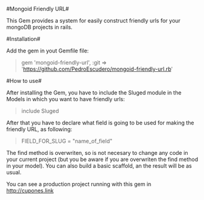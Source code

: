 #Mongoid Friendly URL#

This Gem provides a system for easily construct friendly urls for your mongoDB projects in rails.


#Installation#

Add the gem in yout Gemfile file:

> gem 'mongoid-friendly-url', :git => 'https://github.com/PedroEscudero/mongoid-friendly-url.rb'


#How to use#

After installing the Gem, you have to include the Sluged module in the Models in which you want to have friendly urls:

> include Sluged

After that you have to declare what field is going to be used for making the friendly URL, as following:

> FIELD_FOR_SLUG = "name_of_field"

The find method is overwriten, so is not necesary to change any code in your current project (but you be aware if you are overwriten the find method in your model). 
You can also build a basic scaffold, an the result will be as usual.


You can see a production project running with this gem in http://cupones.link


